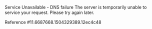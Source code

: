 Service Unavailable - DNS failure The server is temporarily unable to service your request. Please try again later.

Reference #11.6687668.1504329389.12ec4c48